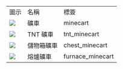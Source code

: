 <table>
	<tablebody>
		<tr>
			<td>圖示</td>
			<td>名稱</td>
			<td>標簽</td>
		</tr>
		<tr>
			<td><img src="C:/Users/seese/Files/Projects/MC_datapacks/recipe_auto_manual/LemonTea_auto_recipes/output/mc_icon/transportation/minecart.png"></td>
			<td>礦車</td>
			<td>minecart</td>
		</tr>
		<tr>
			<td><img src="C:/Users/seese/Files/Projects/MC_datapacks/recipe_auto_manual/LemonTea_auto_recipes/output/mc_icon/transportation/tnt_minecart.png"></td>
			<td>TNT 礦車</td>
			<td>tnt_minecart</td>
		</tr>
		<tr>
			<td><img src="C:/Users/seese/Files/Projects/MC_datapacks/recipe_auto_manual/LemonTea_auto_recipes/output/mc_icon/transportation/chest_minecart.png"></td>
			<td>儲物箱礦車</td>
			<td>chest_minecart</td>
		</tr>
		<tr>
			<td><img src="C:/Users/seese/Files/Projects/MC_datapacks/recipe_auto_manual/LemonTea_auto_recipes/output/mc_icon/transportation/furnace_minecart.png"></td>
			<td>熔爐礦車</td>
			<td>furnace_minecart</td>
		</tr>
	</tablebody>
</table>